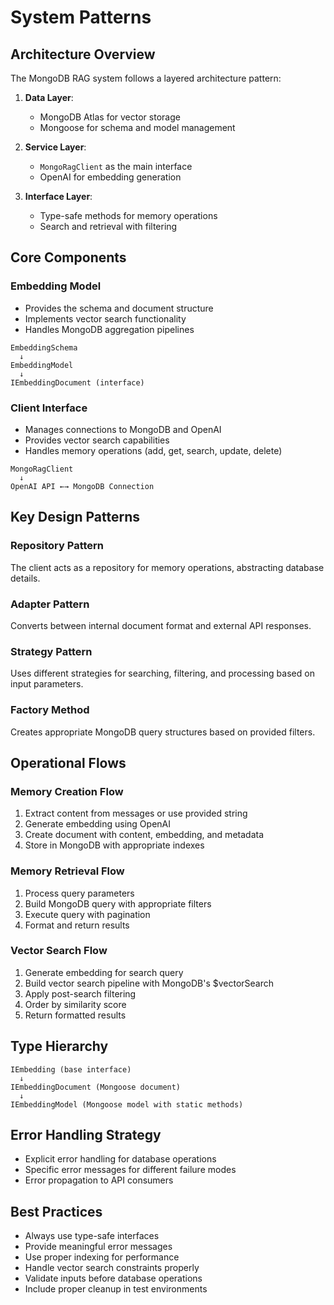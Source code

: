 # System Patterns

## Architecture Overview

The MongoDB RAG system follows a layered architecture pattern:

1. **Data Layer**:

   - MongoDB Atlas for vector storage
   - Mongoose for schema and model management

2. **Service Layer**:

   - `MongoRagClient` as the main interface
   - OpenAI for embedding generation

3. **Interface Layer**:
   - Type-safe methods for memory operations
   - Search and retrieval with filtering

## Core Components

### Embedding Model

- Provides the schema and document structure
- Implements vector search functionality
- Handles MongoDB aggregation pipelines

```
EmbeddingSchema
  ↓
EmbeddingModel
  ↓
IEmbeddingDocument (interface)
```

### Client Interface

- Manages connections to MongoDB and OpenAI
- Provides vector search capabilities
- Handles memory operations (add, get, search, update, delete)

```
MongoRagClient
  ↓
OpenAI API ←→ MongoDB Connection
```

## Key Design Patterns

### Repository Pattern

The client acts as a repository for memory operations, abstracting database details.

### Adapter Pattern

Converts between internal document format and external API responses.

### Strategy Pattern

Uses different strategies for searching, filtering, and processing based on input parameters.

### Factory Method

Creates appropriate MongoDB query structures based on provided filters.

## Operational Flows

### Memory Creation Flow

1. Extract content from messages or use provided string
2. Generate embedding using OpenAI
3. Create document with content, embedding, and metadata
4. Store in MongoDB with appropriate indexes

### Memory Retrieval Flow

1. Process query parameters
2. Build MongoDB query with appropriate filters
3. Execute query with pagination
4. Format and return results

### Vector Search Flow

1. Generate embedding for search query
2. Build vector search pipeline with MongoDB's $vectorSearch
3. Apply post-search filtering
4. Order by similarity score
5. Return formatted results

## Type Hierarchy

```
IEmbedding (base interface)
  ↓
IEmbeddingDocument (Mongoose document)
  ↓
IEmbeddingModel (Mongoose model with static methods)
```

## Error Handling Strategy

- Explicit error handling for database operations
- Specific error messages for different failure modes
- Error propagation to API consumers

## Best Practices

- Always use type-safe interfaces
- Provide meaningful error messages
- Use proper indexing for performance
- Handle vector search constraints properly
- Validate inputs before database operations
- Include proper cleanup in test environments
